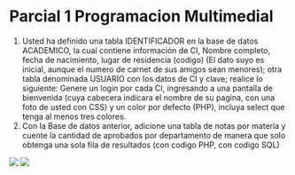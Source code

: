 # Parcial 1 Programacion Multimedial

1.    Usted ha definido una tabla IDENTIFICADOR en la base de datos ACADEMICO, la cual contiene información de CI, Nombre completo, fecha de nacimiento, lugar de residencia (codigo) (El dato suyo es inicial, aunque el numero de carnet de sus amigos sean menores); otra tabla denominada USUARIO con los datos de CI y clave; realice lo siguiente: Genere un login por cada CI, ingresando a una pantalla de bienvenida (cuya cabecera indicara el nombre de su pagina, con una foto de usted con CSS) y un color por defecto (PHP), incluya select que tenga al menos tres colores.
2.    Con la Base de datos anterior, adicione una tabla de notas por materia y cuente la cantidad de aprobados por departamento de manera que solo obtenga una sola fila de resultados (con codigo PHP, con codigo SQL)

![](https://i.imgur.com/zHFAU0y.png)
![](https://i.imgur.com/r04mBSF.png)

